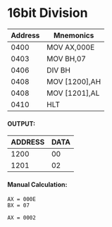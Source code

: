 # 16bit Division

| Address | Mnemonics |
|---------|-----------|
| 0400 | MOV AX,000E|
| 0403 | MOV BH,07|
| 0406|DIV BH|
|0408|MOV [1200],AH|
|0408|MOV [1201],AL|
0410 |HLT


#### OUTPUT:
| ADDRESS|DATA|
|---------|-----------|
1200 | 00
1201|02

#### Manual Calculation:

```
AX = 000E
BX = 07

AX = 0002
```